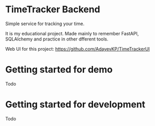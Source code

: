 # TimeTracker Backend

Simple service for tracking your time.

It is my educational project. Made mainly to remember FastAPI, SQLAlchemy and practice in other dfferent tools.

Web UI for this project: https://github.com/AdayevKP/TimeTrackerUI

# Getting started for demo
Todo

# Getting started for development
Todo
